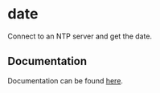 # date

Connect to an NTP server and get the date.

## Documentation

Documentation can be found [here](https://nicholaswilde.io/solar-battery-charger/test/date/).
